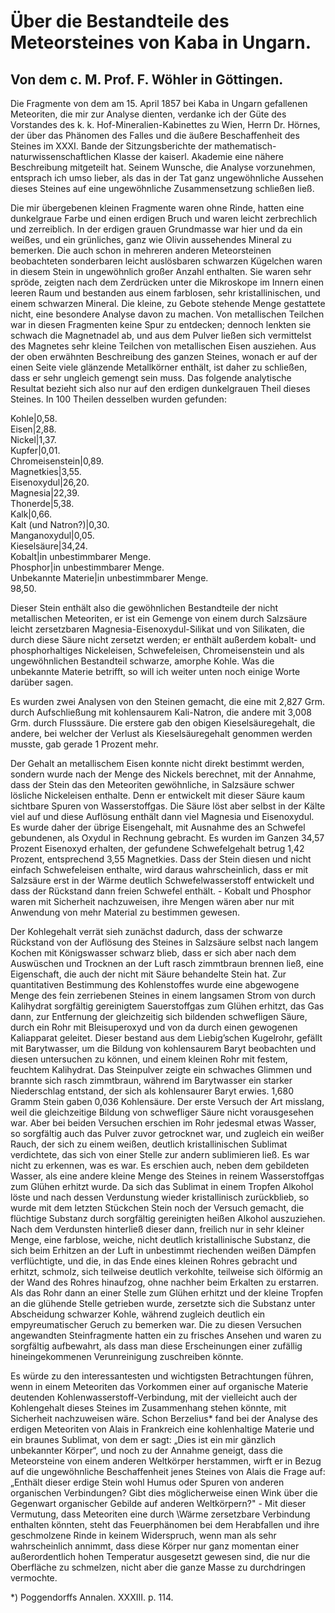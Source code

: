 # Über die Bestandteile des Meteorsteines von Kaba in Ungarn.

## Von dem c. M. Prof. F. Wöhler in Göttingen.

Die Fragmente von dem am 15. April 1857 bei Kaba in Ungarn gefallenen Meteoriten, die mir zur Analyse dienten, verdanke ich der Güte des Vorstandes des k. k. Hof-Mineralien-Kabinettes zu Wien, Herrn Dr. Hörnes, der über das Phänomen des Falles und die äußere Beschaffenheit des Steines im XXXI. Bande der Sitzungsberichte der mathematisch-naturwissenschaftlichen Klasse der kaiserl. Akademie eine nähere Beschreibung mitgeteilt hat. Seinem Wunsche, die Analyse vorzunehmen, entsprach ich umso lieber, als das in der Tat ganz ungewöhnliche Aussehen dieses Steines auf eine ungewöhnliche Zusammensetzung schließen ließ.

Die mir übergebenen kleinen Fragmente waren ohne Rinde, hatten eine dunkelgraue Farbe und einen erdigen Bruch und waren leicht zerbrechlich und zerreiblich. In der erdigen grauen Grundmasse war hier und da ein weißes, und ein grünliches, ganz wie Olivin aussehendes Mineral zu bemerken. Die auch schon in mehreren anderen Meteorsteinen beobachteten sonderbaren leicht auslösbaren schwarzen Kügelchen waren in diesem Stein in ungewöhnlich großer Anzahl enthalten. Sie waren sehr spröde, zeigten nach dem Zerdrücken unter die Mikroskope im Innern einen leeren Raum und bestanden aus einem farblosen, sehr kristallinischen, und einem schwarzen Mineral. Die kleine, zu Gebote stehende Menge gestattete nicht, eine besondere Analyse davon zu machen. Von metallischen Teilchen war in diesen Fragmenten keine Spur zu entdecken; dennoch lenkten sie schwach die Magnetnadel ab, und aus dem Pulver ließen sich vermittelst des Magnetes sehr kleine Teilchen von metallischen Eisen ausziehen. Aus der oben erwähnten Beschreibung des ganzen Steines, wonach er auf der einen Seite viele glänzende Metallkörner enthält, ist daher zu schließen, dass er sehr ungleich gemengt sein muss. Das folgende analytische Resultat bezieht sich also nur auf den erdigen dunkelgrauen Theil dieses Steines. In 100 Theilen desselben wurden gefunden:

Kohle|0,58.  
Eisen|2,88.  
Nickel|1,37.  
Kupfer|0,01.  
Chromeisenstein|0,89.  
Magnetkies|3,55.  
Eisenoxydul|26,20.  
Magnesia|22,39.  
Thonerde|5,38.  
Kalk|0,66.  
Kalt (und Natron?)|0,30.  
Manganoxydul|0,05.  
Kieselsäure|34,24.  
Kobalt|in unbestimmbarer Menge.  
Phosphor|in unbestimmbarer Menge.  
Unbekannte Materie|in unbestimmbarer Menge.  
98,50.

Dieser Stein enthält also die gewöhnlichen Bestandteile der nicht metallischen Meteoriten, er ist ein Gemenge von einem durch Salzsäure leicht zersetzbaren Magnesia-Eisenoxydul-Silikat und von Silikaten, die durch diese Säure nicht zersetzt werden; er enthält außerdem kobalt- und phosphorhaltiges Nickeleisen, Schwefeleisen, Chromeisenstein und als ungewöhnlichen Bestandteil schwarze, amorphe Kohle. Was die unbekannte Materie betrifft, so will ich weiter unten noch einige Worte darüber sagen.

Es wurden zwei Analysen von den Steinen gemacht, die eine mit 2,827 Grm. durch Aufschließung mit kohlensaurem Kali-Natron, die andere mit 3,008 Grm. durch Flusssäure. Die erstere gab den obigen Kieselsäuregehalt, die andere, bei welcher der Verlust als Kieselsäuregehalt genommen werden musste, gab gerade 1 Prozent mehr.

Der Gehalt an metallischem Eisen konnte nicht direkt bestimmt werden, sondern wurde nach der Menge des Nickels berechnet, mit der Annahme, dass der Stein das den Meteoriten gewöhnliche, in Salzsäure schwer lösliche Nickeleisen enthalte. Denn er entwickelt mit dieser Säure kaum sichtbare Spuren von Wasserstoffgas. Die Säure löst aber selbst in der Kälte viel auf und diese Auflösung enthält dann viel Magnesia und Eisenoxydul. Es wurde daher der übrige Eisengehalt, mit Ausnahme des an Schwefel gebundenen, als Oxydul in Rechnung gebracht. Es wurden im Ganzen 34,57 Prozent Eisenoxyd erhalten, der gefundene Schwefelgehalt betrug 1,42 Prozent, entsprechend 3,55 Magnetkies. Dass der Stein diesen und nicht einfach Schwefeleisen enthalte, wird daraus wahrscheinlich, dass er mit Salzsäure erst in der Wärme deutlich Schwefelwasserstoff entwickelt und dass der Rückstand dann freien Schwefel enthält. - Kobalt und Phosphor waren mit Sicherheit nachzuweisen, ihre Mengen wären aber nur mit Anwendung von mehr Material zu bestimmen gewesen.

Der Kohlegehalt verrät sieh zunächst dadurch, dass der schwarze Rückstand von der Auflösung des Steines in Salzsäure selbst nach langem Kochen mit Königswasser schwarz blieb, dass er sich aber nach dem Auswüschen und Trocknen an der Luft rasch zimmtbraun brennen ließ, eine Eigenschaft, die auch der nicht mit Säure behandelte Stein hat. Zur quantitativen Bestimmung des Kohlenstoffes wurde eine abgewogene Menge des fein zerriebenen Steines in einem langsamen Strom von durch Kalihydrat sorgfältig gereinigtem Sauerstoffgas zum Glühen erhitzt, das Gas dann, zur Entfernung der gleichzeitig sich bildenden schwefligen Säure, durch ein Rohr mit Bleisuperoxyd und von da durch einen gewogenen Kaliapparat geleitet. Dieser bestand aus dem Liebig’schen Kugelrohr, gefällt mit Barytwasser, um die Bildung von kohlensaurem Baryt beobachten und diesen untersuchen zu können, und einem kleinen Rohr mit festem, feuchtem Kalihydrat. Das Steinpulver zeigte ein schwaches Glimmen und brannte sich rasch zimmtbraun, während im Barytwasser ein starker Niederschlag entstand, der sich als kohlensaurer Baryt erwies. 1,680 Gramm Stein gaben 0,036 Kohlensäure. Der erste Versuch der Art misslang, weil die gleichzeitige Bildung von schwefliger Säure nicht vorausgesehen war. Aber bei beiden Versuchen erschien im Rohr jedesmal etwas Wasser, so sorgfältig auch das Pulver zuvor getrocknet war, und zugleich ein weißer Rauch, der sich zu einem weißen, deutlich kristallinischen Sublimat verdichtete, das sich von einer Stelle zur andern sublimieren ließ. Es war nicht zu erkennen, was es war. Es erschien auch, neben dem gebildeten Wasser, als eine andere kleine Menge des Steines in reinem Wasserstoffgas zum Glühen erhitzt wurde. Da sich das Sublimat in einem Tropfen Alkohol löste und nach dessen Verdunstung wieder kristallinisch zurückblieb, so wurde mit dem letzten Stückchen Stein noch der Versuch gemacht, die flüchtige Substanz durch sorgfältig gereinigten heißen Alkohol auszuziehen. Nach dem Verdunsten hinterließ dieser dann, freilich nur in sehr kleiner Menge, eine farblose, weiche, nicht deutlich kristallinische Substanz, die sich beim Erhitzen an der Luft in unbestimmt riechenden weißen Dämpfen verflüchtigte, und die, in das Ende eines kleinen Rohres gebracht und erhitzt, schmolz, sich teilweise deutlich verkohlte, teilweise sich ölförmig an der Wand des Rohres hinaufzog, ohne nachher beim Erkalten zu erstarren. Als das Rohr dann an einer Stelle zum Glühen erhitzt und der kleine Tropfen an die glühende Stelle getrieben wurde, zersetzte sich die Substanz unter Abscheidung schwarzer Kohle, während zugleich deutlich ein empyreumatischer Geruch zu bemerken war. Die zu diesen Versuchen angewandten Steinfragmente hatten ein zu frisches Ansehen und waren zu sorgfältig aufbewahrt, als dass man diese Erscheinungen einer zufällig hineingekommenen Verunreinigung zuschreiben könnte.

Es würde zu den interessantesten und wichtigsten Betrachtungen führen, wenn in einem Meteoriten das Vorkommen einer auf organische Materie deutenden Kohlenwasserstoff-Verbindung, mit der vielleicht auch der Kohlengehalt dieses Steines im Zusammenhang stehen könnte, mit Sicherheit nachzuweisen wäre. Schon Berzelius* fand bei der Analyse des erdigen Meteoriten von Alais in Frankreich eine kohlenhaltige Materie und ein braunes Sublimat, von dem er sagt: „Dies ist ein mir gänzlich unbekannter Körper“, und noch zu der Annahme geneigt, dass die Meteorsteine von einem anderen Weltkörper herstammen, wirft er in Bezug auf die ungewöhnliche Beschaffenheit jenes Steines von Alais die Frage auf: „Enthält dieser erdige Stein wohl Humus oder Spuren von anderen organischen Verbindungen? Gibt dies möglicherweise einen Wink über die Gegenwart organischer Gebilde auf anderen Weltkörpern?" - Mit dieser Vermutung, dass Meteoriten eine durch \Wärme zersetzbare Verbindung enthalten könnten, steht das Feuerphänomen bei dem Herabfallen und ihre geschmolzene Rinde in keinem Widerspruch, wenn man als sehr wahrscheinlich annimmt, dass diese Körper nur ganz momentan einer außerordentlich hohen Temperatur ausgesetzt gewesen sind, die nur die Oberfläche zu schmelzen, nicht aber die ganze Masse zu durchdringen vermochte.

*) Poggendorffs Annalen. XXXIII. p. 114.

